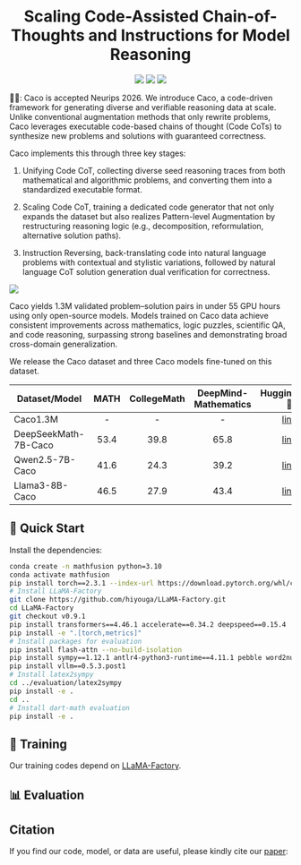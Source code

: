 <p align="center">
<h1 align="center">Scaling Code-Assisted Chain-of-Thoughts and Instructions for Model Reasoning</h1>

<p align="center">
    <a href=""><img src="https://img.shields.io/badge/📄-Paper-red"></a>
    <a href="https://github.com/LHL3341/Caco/blob/main/LICENSE"><img src="https://img.shields.io/github/license/LHL3341/Caco"></a>
    <a href=""><img src="https://img.shields.io/badge/🤗 HuggingFace-Data & Models-green"></a>
</p>

🎉🎉: Caco is accepted Neurips 2026.
We introduce Caco, a code-driven framework for generating diverse and verifiable reasoning data at scale. Unlike conventional augmentation methods that only rewrite problems, Caco leverages executable code-based chains of thought (Code CoTs) to synthesize new problems and solutions with guaranteed correctness.

Caco implements this through three key stages:

1. Unifying Code CoT, collecting diverse seed reasoning traces from both mathematical and algorithmic problems, and converting them into a standardized executable format.

2. Scaling Code CoT, training a dedicated code generator that not only expands the dataset but also realizes Pattern-level Augmentation by restructuring reasoning logic (e.g., decomposition, reformulation, alternative solution paths).

3. Instruction Reversing, back-translating code into natural language problems with contextual and stylistic variations, followed by natural language CoT solution generation dual verification for correctness.

![](imgs/overview.png)

Caco yields 1.3M validated problem–solution pairs in under 55 GPU hours using only open-source models. Models trained on Caco data achieve consistent improvements across mathematics, logic puzzles, scientific QA, and code reasoning, surpassing strong baselines and demonstrating broad cross-domain generalization.

We release the Caco dataset and three Caco models fine-tuned on this dataset.

| Dataset/Model | MATH | CollegeMath | DeepMind-Mathematics | HuggingFace🤗 |
| - | :-: | :-: | :-: | :-: |
| Caco1.3M | - | - | - | [link]() |
| DeepSeekMath-7B-Caco | 53.4 | 39.8 | 65.8 | [link]() |
| Qwen2.5-7B-Caco | 41.6 | 24.3 | 39.2 | [link]() |
| Llama3-8B-Caco | 46.5 | 27.9 | 43.4 | [link]() |

## 🎯 Quick Start
Install the dependencies:

```bash
conda create -n mathfusion python=3.10
conda activate mathfusion
pip install torch==2.3.1 --index-url https://download.pytorch.org/whl/cu121
# Install LLaMA-Factory
git clone https://github.com/hiyouga/LLaMA-Factory.git
cd LLaMA-Factory
git checkout v0.9.1
pip install transformers==4.46.1 accelerate==0.34.2 deepspeed==0.15.4
pip install -e ".[torch,metrics]"
# Install packages for evaluation
pip install flash-attn --no-build-isolation
pip install sympy==1.12.1 antlr4-python3-runtime==4.11.1 pebble word2number boto3 triton==2.3.1 ipython
pip install vllm==0.5.3.post1
# Install latex2sympy
cd ../evaluation/latex2sympy
pip install -e .
cd ..
# Install dart-math evaluation
pip install -e .
```

## 🤖 Training
Our training codes depend on [LLaMA-Factory](https://github.com/hiyouga/LLaMA-Factory).


## 📊 Evaluation

## Citation
If you find our code, model, or data are useful, please kindly cite our [paper]():
```

```
